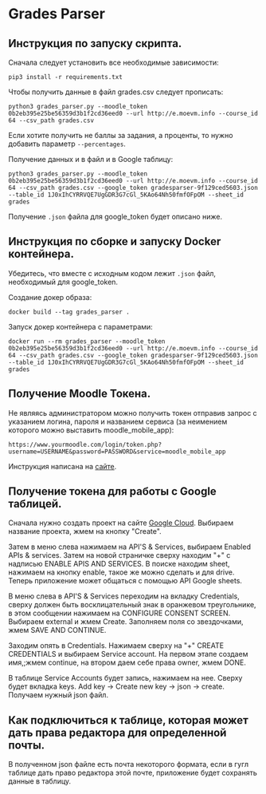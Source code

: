 # Grades Parser

## Инструкция по запуску скрипта.

Сначала следует установить все необходимые зависимости: 

``` pip3 install -r requirements.txt ```

Чтобы получить данные в файл grades.csv следует прописать:

``` python3 grades_parser.py --moodle_token 0b2eb395e25be56359d3b1f2cd36eed0 --url http://e.moevm.info --course_id 64 --csv_path grades.csv ```

Если хотите получить не баллы за задания, а проценты, то нужно добавить параметр ``` --percentages ```.

Получение данных и в файл и в Google таблицу:

``` python3 grades_parser.py --moodle_token 0b2eb395e25be56359d3b1f2cd36eed0 --url http://e.moevm.info --course_id 64 --csv_path grades.csv --google_token gradesparser-9f129ced5603.json --table_id 1J0xIhCYRRVQE7UgGDR3G7cGl_5KAo64Nh50fmfOFpOM --sheet_id grades ```

Получение ``` .json ``` файла для google_token будет описано ниже.

## Инструкция по сборке и запуску Docker контейнера.

Убедитесь, что вместе с исходным кодом лежит ``` .json ``` файл, необходимый для google_token.

Создание докер образа:

``` docker build --tag grades_parser . ```

Запуск докер контейнера с параметрами:

``` docker run --rm grades_parser --moodle_token 0b2eb395e25be56359d3b1f2cd36eed0 --url http://e.moevm.info --course_id 64 --csv_path grades.csv --google_token gradesparser-9f129ced5603.json --table_id 1J0xIhCYRRVQE7UgGDR3G7cGl_5KAo64Nh50fmfOFpOM --sheet_id grades ```


## Получение Moodle Токена.

Не являясь администратором можно получить токен отправив запрос с указанием логина, пароля и названием сервиса (за неимением которого можно выставить moodle_mobile_app):

``` https://www.yourmoodle.com/login/token.php?username=USERNAME&password=PASSWORD&service=moodle_mobile_app ```

Инструкция написана на [сайте](https://docs.moodle.org/dev/Creating_a_web_service_client).

## Получение токена для работы с Google таблицей.

Сначала нужно создать проект на сайте [Google Cloud](https://console.cloud.google.com/). Выбираем название проекта, жмем на кнопку "Create". 

Затем в меню слева нажимаем на API'S & Services, выбираем Enabled APIs & services. Затем на новой страничке сверху находим "+" с надписью ENABLE APIS AND SERVICES. В поиске находим sheet, нажимаем на кнопку enable, такое же можно сделать и для drive. Теперь приложение может общаться с помощью API Google sheets.

В меню слева в API'S & Services переходим на вкладку Credentials, сверху должен быть восклицательный знак в оранжевом треугольнике, в этом сообщении нажимаем на CONFIGURE CONSENT SCREEN. Выбираем external и жмем Create. Заполняем поля со звездочками, жмем SAVE AND CONTINUE. 

Заходим опять в Credentials. Нажимаем сверху на "+" CREATE CREDENTIALS и выбираем Service account. На первом этапе создаем имя,;жмем continue, на втором даем себе права owner, жмем DONE.

В таблице Service Accounts будет запись, нажимаем на нее. Сверху будет вкладка keys. Add key -> Create new key -> json -> create. Получаем нужный json файл.

## Как подключиться к таблице, которая может дать права редактора для определенной почты.

В полученном json файле есть почта некоторого формата, если в гугл таблице дать право редактора этой почте, приложение будет сохранять данные в таблицу.

